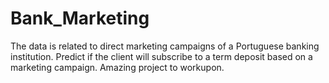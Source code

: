 # Bank_Marketing
The data is related to direct marketing campaigns of a Portuguese banking institution. Predict if the client will subscribe to a term deposit based on a marketing campaign. Amazing project to workupon.